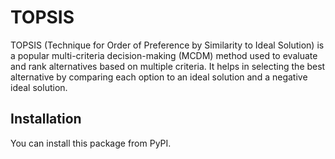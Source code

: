 # TOPSIS

TOPSIS (Technique for Order of Preference by Similarity to Ideal Solution) is a popular multi-criteria decision-making (MCDM) method used to evaluate and rank alternatives based on multiple criteria. It helps in selecting the best alternative by comparing each option to an ideal solution and a negative ideal solution.

## Installation

You can install this package from PyPI. 

